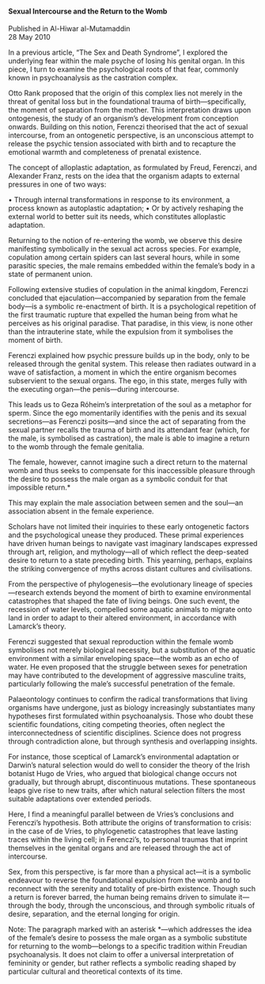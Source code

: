 <h4>Sexual Intercourse and the Return to the Womb</h4>


Published in Al-Hiwar al-Mutamaddin
<br>
28 May 2010


In a previous article, “The Sex and Death Syndrome”, I explored the underlying fear within the male psyche of losing his genital organ. In this piece, I turn to examine the psychological roots of that fear, commonly known in psychoanalysis as the castration complex.

Otto Rank proposed that the origin of this complex lies not merely in the threat of genital loss but in the foundational trauma of birth—specifically, the moment of separation from the mother. This interpretation draws upon ontogenesis, the study of an organism’s development from conception onwards. Building on this notion, Ferenczi theorised that the act of sexual intercourse, from an ontogenetic perspective, is an unconscious attempt to release the psychic tension associated with birth and to recapture the emotional warmth and completeness of prenatal existence.

The concept of alloplastic adaptation, as formulated by Freud, Ferenczi, and Alexander Franz, rests on the idea that the organism adapts to external pressures in one of two ways:

• Through internal transformations in response to its environment, a process known as autoplastic adaptation;
• Or by actively reshaping the external world to better suit its needs, which constitutes alloplastic adaptation.

Returning to the notion of re-entering the womb, we observe this desire manifesting symbolically in the sexual act across species. For example, copulation among certain spiders can last several hours, while in some parasitic species, the male remains embedded within the female’s body in a state of permanent union.

Following extensive studies of copulation in the animal kingdom, Ferenczi concluded that ejaculation—accompanied by separation from the female body—is a symbolic re-enactment of birth. It is a psychological repetition of the first traumatic rupture that expelled the human being from what he perceives as his original paradise. That paradise, in this view, is none other than the intrauterine state, while the expulsion from it symbolises the moment of birth.

Ferenczi explained how psychic pressure builds up in the body, only to be released through the genital system. This release then radiates outward in a wave of satisfaction, a moment in which the entire organism becomes subservient to the sexual organs. The ego, in this state, merges fully with the executing organ—the penis—during intercourse.

This leads us to Geza Róheim’s interpretation of the soul as a metaphor for sperm. Since the ego momentarily identifies with the penis and its sexual secretions—as Ferenczi posits—and since the act of separating from the sexual partner recalls the trauma of birth and its attendant fear (which, for the male, is symbolised as castration), the male is able to imagine a return to the womb through the female genitalia.

The female, however, cannot imagine such a direct return to the maternal womb and thus seeks to compensate for this inaccessible pleasure through the desire to possess the male organ as a symbolic conduit for that impossible return.*

This may explain the male association between semen and the soul—an association absent in the female experience.

Scholars have not limited their inquiries to these early ontogenetic factors and the psychological unease they produced. These primal experiences have driven human beings to navigate vast imaginary landscapes expressed through art, religion, and mythology—all of which reflect the deep-seated desire to return to a state preceding birth. This yearning, perhaps, explains the striking convergence of myths across distant cultures and civilisations.

From the perspective of phylogenesis—the evolutionary lineage of species—research extends beyond the moment of birth to examine environmental catastrophes that shaped the fate of living beings. One such event, the recession of water levels, compelled some aquatic animals to migrate onto land in order to adapt to their altered environment, in accordance with Lamarck’s theory.

Ferenczi suggested that sexual reproduction within the female womb symbolises not merely biological necessity, but a substitution of the aquatic environment with a similar enveloping space—the womb as an echo of water. He even proposed that the struggle between sexes for penetration may have contributed to the development of aggressive masculine traits, particularly following the male’s successful penetration of the female.

Palaeontology continues to confirm the radical transformations that living organisms have undergone, just as biology increasingly substantiates many hypotheses first formulated within psychoanalysis. Those who doubt these scientific foundations, citing competing theories, often neglect the interconnectedness of scientific disciplines. Science does not progress through contradiction alone, but through synthesis and overlapping insights.

For instance, those sceptical of Lamarck’s environmental adaptation or Darwin’s natural selection would do well to consider the theory of the Irish botanist Hugo de Vries, who argued that biological change occurs not gradually, but through abrupt, discontinuous mutations. These spontaneous leaps give rise to new traits, after which natural selection filters the most suitable adaptations over extended periods.

Here, I find a meaningful parallel between de Vries’s conclusions and Ferenczi’s hypothesis. Both attribute the origins of transformation to crisis: in the case of de Vries, to phylogenetic catastrophes that leave lasting traces within the living cell; in Ferenczi’s, to personal traumas that imprint themselves in the genital organs and are released through the act of intercourse.

Sex, from this perspective, is far more than a physical act—it is a symbolic endeavour to reverse the foundational expulsion from the womb and to reconnect with the serenity and totality of pre-birth existence. Though such a return is forever barred, the human being remains driven to simulate it—through the body, through the unconscious, and through symbolic rituals of desire, separation, and the eternal longing for origin.

Note: The paragraph marked with an asterisk *—which addresses the idea of the female’s desire to possess the male organ as a symbolic substitute for returning to the womb—belongs to a specific tradition within Freudian psychoanalysis. It does not claim to offer a universal interpretation of femininity or gender, but rather reflects a symbolic reading shaped by particular cultural and theoretical contexts of its time.
